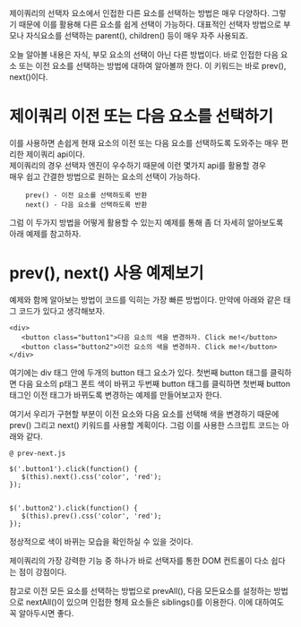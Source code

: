 제이쿼리의 선택자 요소에서 인접한 다른 요소를 선택하는 방법은 매우 다양하다.
그렇기 때문에 이를 활용해 다른 요소를 쉽게 선택이 가능하다.
대표적인 선택자 방법으로 부모나 자식요소를 선택하는 parent(), children() 등이 매우 자주 사용되죠.

오늘 알아볼 내용은 자식, 부모 요소의 선택이 아닌 다른 방법이다. 바로 인접한 다음 요소 또는 이전 요소를 선택하는 방법에 대하여 알아볼까 한다. 
이 키워드는 바로  prev(), next()이다.


# 제이쿼리 이전 또는 다음 요소를 선택하기

이를 사용하면 손쉽게 현재 요소의 이전 또는 다음 요소를 선택하도록 도와주는 매우 편리한 제이쿼리 api이다.  <br>
제이쿼리의 경우 선택자 엔진이 우수하기 때문에 이런 몇가지 api를 활용할 경우 <br>
매우 쉽고 간결한 방법으로 원하는 요소의 선택이 가능하다.
		
		prev() - 이전 요소를 선택하도록 반환
		next() - 다음 요소를 선택하도록 반환


그럼 이 두가지 방법을 어떻게 활용할 수 있는지 예제를 통해 좀 더 자세히 알아보도록
아래 예제를 참고하자.


# prev(), next() 사용 예제보기

예제와 함께 알아보는 방법이 코드를 익히는 가장 빠른 방법이다. 만약에 아래와 같은 태그 코드가 있다고 생각해보자.

```
<div>
   <button class="button1">다음 요소의 색을 변경하자. Click me!</button>
   <button class="button2">이전 요소의 색을 변경하자. Click me!</button>
</div>
```

여기에는 div 태그 안에 두개의 button 태그 요소가 있다. 
첫번째 button 태그를 클릭하면 다음 요소의 p태그 폰트 색이 바뀌고 
두번째 button 태그를 클릭하면 첫번째 button태그인 이전 태그가 바뀌도록 변경하는 예제를 만들어보고자 한다. 

여기서 우리가 구현할 부분이 이전 요소와 다음 요소를 선택해 색을 변경하기 때문에 prev() 그리고 next() 키워드를 사용할 계획이다. 
그럼 이를 사용한 스크립트 코드는 아래와 같다.

```
@ prev-next.js

$('.button1').click(function() {
   $(this).next().css('color', 'red');
});


$('.button2').click(function() {
   $(this).prev().css('color', 'red');
});
```


정상적으로 색이 바뀌는 모습을 확인하실 수 있을 것이다. 

제이쿼리의 가장 강력한 기능 중 하나가 바로 선택자를 통한 DOM 컨트롤이 다소 쉽다는 점이 강점이다.

참고로 이전 모든 요소를 선택하는 방법으로 prevAll(), 다음 모든요소를 설정하는 방법으로 nextAll()이 있으며 
인접한 형제 요소들은 siblings()를 이용한다. 
이에 대하여도 꼭 알아두시면 좋다.
